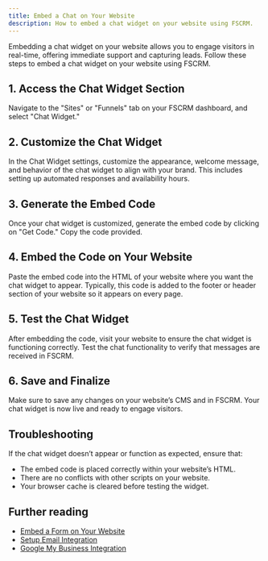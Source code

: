 ```yaml
---
title: Embed a Chat on Your Website
description: How to embed a chat widget on your website using FSCRM.
---
```


Embedding a chat widget on your website allows you to engage visitors in real-time, offering immediate support and capturing leads. Follow these steps to embed a chat widget on your website using FSCRM.

## 1. Access the Chat Widget Section

Navigate to the "Sites" or "Funnels" tab on your FSCRM dashboard, and select "Chat Widget."

## 2. Customize the Chat Widget

In the Chat Widget settings, customize the appearance, welcome message, and behavior of the chat widget to align with your brand. This includes setting up automated responses and availability hours.

## 3. Generate the Embed Code

Once your chat widget is customized, generate the embed code by clicking on "Get Code." Copy the code provided.

## 4. Embed the Code on Your Website

Paste the embed code into the HTML of your website where you want the chat widget to appear. Typically, this code is added to the footer or header section of your website so it appears on every page.

## 5. Test the Chat Widget

After embedding the code, visit your website to ensure the chat widget is functioning correctly. Test the chat functionality to verify that messages are received in FSCRM.

## 6. Save and Finalize

Make sure to save any changes on your website’s CMS and in FSCRM. Your chat widget is now live and ready to engage visitors.

## Troubleshooting

If the chat widget doesn’t appear or function as expected, ensure that:
- The embed code is placed correctly within your website’s HTML.
- There are no conflicts with other scripts on your website.
- Your browser cache is cleared before testing the widget.

## Further reading

- [Embed a Form on Your Website](/guides/embed-form)
- [Setup Email Integration](/guides/setup-email)
- [Google My Business Integration](/guides/google-my-business)
